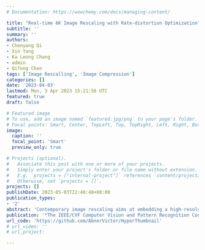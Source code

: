 ```yaml
---
# Documentation: https://wowchemy.com/docs/managing-content/

title: "Real-time 6K Image Rescaling with Rate-distortion Optimization"
subtitle: ''
summary: ''
authors:
- Chenyang Qi
- Xin Yang
- Ka Leong Chang
- admin
- Qifeng Chen
tags: ['Image Rescalling', 'Image Compression']
categories: []
date: '2023-04-03'
lastmod: Mon, 3 Apr 2023 15:21:56 UTC
featured: true
draft: false

# Featured image
# To use, add an image named `featured.jpg/png` to your page's folder.
# Focal points: Smart, Center, TopLeft, Top, TopRight, Left, Right, BottomLeft, Bottom, BottomRight.
image:
  caption: ''
  focal_point: 'Smart'
  preview_only: true

# Projects (optional).
#   Associate this post with one or more of your projects.
#   Simply enter your project's folder or file name without extension.
#   E.g. `projects = ["internal-project"]` references `content/project/deep-learning/index.md`.
#   Otherwise, set `projects = []`.
projects: []
publishDate: 2023-05-03T22:40:48+08:00
publication_types:
- '2'
abstract: 'Contemporary image rescaling aims at embedding a high-resolution (HR) image into a low-resolution (LR) thumbnail image that contains embedded information for HR image reconstruction. Unlike traditional image super-resolution, this enables high-fidelity HR image restoration faithful to the original one, given the embedded information in the LR thumbnail. However, state-of-the-art image rescaling methods do not optimize the LR image file size for efficient sharing and fall short of real-time performance for ultra-high-resolution (e.g., 6K) image reconstruction. To address these two challenges, we propose a novel framework (HyperThumbnail) for real-time 6K rate-distortion-aware image rescaling. Our framework first embeds an HR image into a JPEG LR thumbnail by an encoder with our proposed quantization prediction module, which minimizes the file size of the embedding LR JPEG thumbnail while maximizing HR reconstruction quality. Then, an efficient frequency-aware decoder reconstructs a high-fidelity HR image from the LR one in real time. Extensive experiments demonstrate that our framework outperforms previous image rescaling baselines in rate-distortion performance and can perform 6K image reconstruction in real time.'
publication: '*The IEEE/CVF Computer Vision and Pattern Recognition Conference*'
url_code: 'https://github.com/AbnerVictor/HyperThumbnail'
# url_video: ''
# url_project: 

---
```

